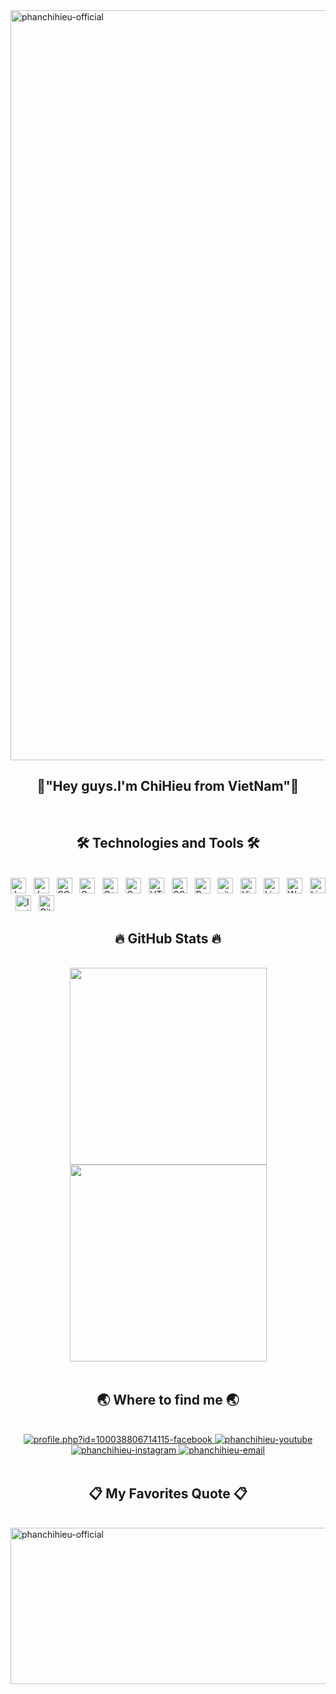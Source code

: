 <!-- PhanChiHieu-->
<a href="#" target="_blank">
  <img src="https://phamdo18.com/wp-content/uploads/2020/10/tong-hop-nhung-hinh-nen-galaxy-dep-nhat-hien-nay6-768x480.jpg" width="1200" alt="phanchihieu-official" />
</a>
<h2 align="center">🦝"Hey guys.I'm ChiHieu from VietNam"🦝</h2>
<br>
<h2 align="center">🛠 Technologies and Tools 🛠</h2>
<br>
<!-- https://simpleicons.org/ -->
<span><img src="https://img.shields.io/badge/JavaScript-282C34?logo=javascript&logoColor=F7DF1E" alt="JavaScript logo" title="JavaScript" height="25" /></span>
&nbsp;
<span><img src="https://img.shields.io/badge/Java-282C34?logo=Java&logoColor=3178C6" alt="Java logo" title="Java" height="25" /></span>
&nbsp;
<span><img src="https://img.shields.io/badge/SQL Server-282C34?logo=Microsoft SQL Server&logoColor=61DAFB" alt="SQL Server logo" title="SQL Server" height="25" /></span>
&nbsp;
<span><img src="https://img.shields.io/badge/   C-282C34?logo=C&logoColor=764ABC" alt="C logo" title="C" height="25" /></span>
&nbsp;
<span><img src="https://img.shields.io/badge/C++-282C34?logo=C++&logoColor=#00599C" alt="C++ logo" title="C++" height="25" /></span>
&nbsp;
<span><img src="https://img.shields.io/badge/C Sharp-282C34?logo=C Sharp&logoColor=4FC08D" alt="C Sharp logo" title="C Sharp" height="25" /></span>
&nbsp;
<span><img src="https://img.shields.io/badge/HTML5-282C34?logo=html5&logoColor=E34F26" alt="HTML5 logo" title="HTML5" height="25" /></span>
&nbsp;
<span><img src="https://img.shields.io/badge/CSS3-282C34?logo=css3&logoColor=1572B6" alt="CSS3 logo" title="CSS3" height="25" /></span>
&nbsp;
<span><img src="https://img.shields.io/badge/Bootstrap-282C34?logo=bootstrap&logoColor=7952B3" alt="Bootstrap logo" title="Bootstrap" height="25" /></span>
&nbsp;
<span><img src="https://img.shields.io/badge/git-282C34?logo=git&logoColor=F05032" alt="git logo" title="git" height="25" /></span>
&nbsp;
<span><img src="https://img.shields.io/badge/VS%20Code-282C34?logo=visual-studio-code&logoColor=007ACC" alt="Visual Studio Code logo" title="Visual Studio Code" height="25" /></span>
&nbsp;
<span><img src="https://img.shields.io/badge/Linkedln-282C34?logo=LinkedIn&logoColor=FFCA28" alt="Linkedln logo" title="Linkedln" height="25" /></span>
&nbsp;
<span><img src="https://img.shields.io/badge/WordPress-282C34?logo=wordPress&logoColor=21759B" alt="WordPress logo" title="WordPress" height="25" /></span>
&nbsp;
<span><img src="https://img.shields.io/badge/Linux-282C34?logo=Linux&logoColor=#FCC624" alt="Linux logo" title="Linux" height="25" /></span>
&nbsp;
<span><img src="https://img.shields.io/badge/Instargram-282C34?logo=Instagram&logoColor=#E4405F" alt="Instagrm logo" title="Instagram" height="25" /></span>
&nbsp;
<span><img src="https://img.shields.io/badge/GitHub-282C34?logo=GitHub&logoColor=#181717" alt="GitHub logo" title="GitHub" height="25" /></span>
&nbsp;

<br>

<h2 align="center">🔥 GitHub Stats 🔥</h2>
<!-- https://github.com/anuraghazra/github-readme-stats -->
<br>
<div align=center>
  <a href="#" title="PhanChiHieu">
    <img width="315" align="center" src="https://github-readme-stats.vercel.app/api?username=Phanhieu1221&theme=radical&hide_border=false&include_all_commits=false&count_private=false" />
  </a> 

  <a href="#" title="PhanChiHieu">
    <img width="315" align="center" src="https://github-readme-stats.vercel.app/api/top-langs/?username=Phanhieu1221&theme=radical&hide_border=false&include_all_commits=false&count_private=false&layout=compact" />
  </a>
  
</div>

<br>

<h2 align="center">🌏 Where to find me 🌏</h2>
<br>
<!-- https://icons8.com -->
<div align="center">
  <a href="https://www.facebook.com/profile.php?id=100038806714115" target="blank">
    <img src="https://img.icons8.com/bubbles/100/000000/facebook-new.png" alt="profile.php?id=100038806714115-facebook" />
  </a>
  <a href="https://www.youtube.com/channel/UCnDUnnFIxdYUManfaxx3qwg" target="blank">
    <img src="https://img.icons8.com/bubbles/100/000000/youtube-squared.png" alt="phanchihieu-youtube" />
  </a>
  <a href="https://www.instagram.com/chihieeuz/" target="blank">
    <img src="https://img.icons8.com/bubbles/100/000000/instagram.png" alt="phanchihieu-instagram" />
  </a>
  <a href="https://mail.google.com/mail/u/1/#inbox" target="top">
    <img src="https://img.icons8.com/bubbles/100/000000/apple-mail.png" alt="phanchihieu-email" />
  </a>
</div>

<br>

<h2 align="center">📋 My Favorites Quote 📋</h2>
<br>
<a href="#" target="_blank">
  <img src="https://cdnstepup.r.worldssl.net/wp-content/uploads/2020/12/cham-ngon-tieng-anh-7.jpg" width="2000" height="250" alt="phanchihieu-official" />
</a>

